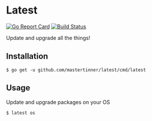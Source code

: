 # Latest

[![Go Report Card](https://goreportcard.com/badge/github.com/mastertinner/s3manager?style=flat-square)](https://goreportcard.com/report/github.com/mastertinner/s3manager)
[![Build Status](https://img.shields.io/travis/mastertinner/s3manager.svg?style=flat-square)](https://travis-ci.org/mastertinner/s3manager)

Update and upgrade all the things!

## Installation

```shell
$ go get -u github.com/mastertinner/latest/cmd/latest
```

## Usage

Update and upgrade packages on your OS

```shell
$ latest os
```
